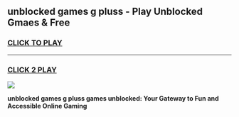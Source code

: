 
## unblocked games g pluss - Play Unblocked Gmaes & Free
<h3>
<a href="https://news.freeplayer.one?title=unblocked_games_g_pluss&ref=23F">CLICK TO PLAY</a></h3>
<hr>

<h3>
<a href="https://news.freeplayer.one?title=unblocked_games_g_pluss&ref=23F">CLICK 2 PLAY</a>
  
</h3>

<a href="https://news.freeplayer.one?title=unblocked_games_g_pluss&ref=23F/"><img src="https://clearcache.store/games.png"></a>


**unblocked games g pluss games unblocked: Your Gateway to Fun and Accessible Online Gaming**
